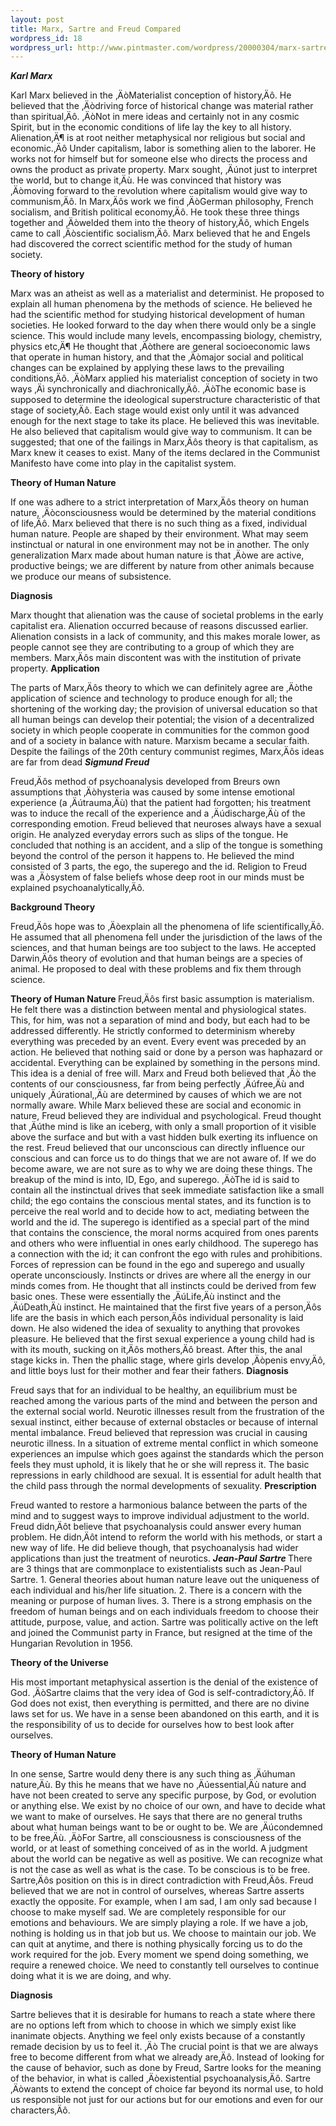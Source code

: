 ```yaml
--- 
layout: post
title: Marx, Sartre and Freud Compared
wordpress_id: 18
wordpress_url: http://www.pintmaster.com/wordpress/20000304/marx-sartre-and-freud-compared/
---
```

<em><strong>Karl Marx</strong></em>

Karl Marx believed in the ‚ÄòMaterialist conception of history‚Äô. He believed that the ‚Äòdriving force of historical change was material rather than spiritual‚Äô. ‚ÄòNot in mere ideas and certainly not in any cosmic Spirit, but in the economic conditions of life lay the key to all history. Alienation‚Ä¶ is at root neither metaphysical nor religious but social and economic.‚Äô Under capitalism, labor is something alien to the laborer. He works not for himself but for someone else who directs the process and owns the product as private property. Marx sought, ‚Äúnot just to interpret the world, but to change it‚Äù. He was convinced that history was ‚Äòmoving forward to the revolution where capitalism would give way to communism‚Äô. In Marx‚Äôs work we find ‚ÄòGerman philosophy, French socialism, and British political economy‚Äô. He took these three things together and ‚Äòwelded them into the theory of history‚Äô, which Engels came to call ‚Äòscientific socialism‚Äô. Marx believed that he and Engels had discovered the correct scientific method for the study of human society.
<!--more-->
<strong>Theory of history</strong>

Marx was an atheist as well as a materialist and determinist. He proposed to explain all human phenomena by the methods of science. He believed he had the scientific method for studying historical development of human societies. He looked forward to the day when there would only be a single science. This would include many levels, encompassing biology, chemistry, physics etc‚Ä¶ He thought that ‚Äòthere are general socioeconomic laws that operate in human history, and that the ‚Äòmajor social and political changes can be explained by applying these laws to the prevailing conditions‚Äô. ‚ÄòMarx applied his materialist conception of society in two ways ‚Äì synchronically and diachronically‚Äô. ‚ÄòThe economic base is supposed to determine the ideological superstructure characteristic of that stage of society‚Äô. Each stage would exist only until it was advanced enough for the next stage to take its place. He believed this was inevitable. He also believed that capitalism would give way to communism. It can be suggested; that one of the failings in Marx‚Äôs theory is that capitalism, as Marx knew it ceases to exist. Many of the items declared in the Communist Manifesto have come into play in the capitalist system.

<strong>Theory of Human Nature</strong>

If one was adhere to a strict interpretation of Marx‚Äôs theory on human nature, ‚Äòconsciousness would be determined by the material conditions of life‚Äô. Marx believed that there is no such thing as a fixed, individual human nature. People are shaped by their environment. What may seem instinctual or natural in one environment may not be in another. The only generalization Marx made about human nature is that ‚Äòwe are active, productive beings; we are different by nature from other animals because we produce our means of subsistence.

<strong>Diagnosis</strong>

Marx thought that alienation was the cause of societal problems in the early capitalist era. Alienation occurred because of reasons discussed earlier. Alienation consists in a lack of community, and this makes morale lower, as people cannot see they are contributing to a group of which they are members. Marx‚Äôs main discontent was with the institution of private property.
<strong>
Application</strong>

The parts of Marx‚Äôs theory to which we can definitely agree  are ‚Äòthe application of science and technology to produce enough for all; the shortening of the working day; the provision of universal education so that all human beings can develop their potential; the vision of a decentralized society in which people cooperate in communities for the common good and of a society in balance with nature.  Marxism became a secular faith. Despite the failings of the 20th century communist regimes, Marx‚Äôs ideas are far from dead
<em>
<strong>Sigmund Freud</strong></em>

Freud‚Äôs method of psychoanalysis developed from Breurs own assumptions that ‚Äòhysteria was caused by some intense emotional experience (a ‚Äútrauma‚Äù) that the patient had forgotten; his treatment was to induce the recall of the experience and a ‚Äúdischarge‚Äù of the corresponding emotion. Freud believed that neuroses always have a sexual origin. He analyzed everyday errors such as slips of the tongue. He concluded that nothing is an accident, and a slip of the tongue is something beyond the control of the person it happens to. He believed the mind consisted of 3 parts, the ego, the superego and the id. Religion to Freud was a ‚Äòsystem of false beliefs whose deep root in our minds must be explained psychoanalytically‚Äô.

<strong>Background Theory</strong>

Freud‚Äôs hope was to ‚Äòexplain all the phenomena of life scientifically‚Äô. He assumed that all phenomena fell under the jurisdiction of the laws of the sciences, and that human beings are too subject to the laws. He accepted Darwin‚Äôs theory of evolution and that human beings are a species of animal. He proposed to deal with these problems and fix them through science.

<strong>Theory of Human Nature
</strong>
Freud‚Äôs first basic assumption is materialism. He felt there was a distinction between mental and physiological states. This, for him, was not a separation of mind and body, but each had to be addressed differently. He strictly conformed to determinism whereby everything was preceded by an event. Every event was preceded by an action. He believed that nothing said or done by a person was haphazard or accidental. Everything can be explained by something in the persons mind. This idea is a denial of free will. Marx and Freud both believed that ‚Äò the contents of our consciousness, far from being perfectly ‚Äúfree‚Äù and uniquely ‚Äúrational,‚Äù are determined by causes of which we are not normally aware. While Marx believed these are social and economic in nature, Freud believed they are individual and psychological. Freud thought that ‚Äúthe mind is like an iceberg, with only a small proportion of it visible above the surface and but with a vast hidden bulk exerting its influence on the rest. Freud believed that our unconscious can directly influence our conscious and can force us to do things that we are not aware of. If we do become aware, we are not sure as to why we are doing these things. The breakup of the mind is into, ID, Ego, and superego. ‚ÄòThe id is said to contain all the instinctual drives that seek immediate satisfaction like a small child; the ego contains the conscious mental states, and its function is to perceive the real world and to decide how to act, mediating between the world and the id. The superego is identified as a special part of the mind that contains the conscience, the moral norms acquired from ones parents and others who were influential in ones early childhood. The superego has a connection with the id; it can confront the ego with rules and prohibitions. Forces of repression can be found in the ego and superego and usually operate unconsciously. Instincts or drives are where all the energy in our minds comes from. He thought that all instincts could be derived from few basic ones. These were essentially the  ‚ÄúLife‚Äù instinct and the ‚ÄúDeath‚Äù instinct. He maintained that the first five years of a person‚Äôs life are the basis in which each person‚Äôs individual personality is laid down. He also widened the idea of sexuality to anything that provokes pleasure. He believed that the first sexual experience a young child had is with its mouth, sucking on it‚Äôs mothers‚Äô breast. After this, the anal stage kicks in. Then the phallic stage, where girls develop ‚Äòpenis envy‚Äô, and little boys lust for their mother and fear their fathers. 
<strong>
Diagnosis</strong>

Freud says that for an individual to be healthy, an equilibrium must be reached among the various parts of the mind and between the person and the external social world. Neurotic illnesses result from the frustration of the sexual instinct, either because of external obstacles or because of internal mental imbalance. Freud believed that repression was crucial in causing neurotic illness. In a situation of extreme mental conflict in which someone experiences an impulse which goes against the standards which the person feels they must uphold, it is likely that he or she will repress it. The basic repressions in early childhood are sexual. It is essential for adult health that the child pass through the normal developments of sexuality.
<strong>
Prescription</strong>

Freud wanted to restore a harmonious balance between the parts of the mind and to suggest ways to improve individual adjustment to the world. Freud didn‚Äôt believe that psychoanalysis could answer every human problem. He didn‚Äôt intend to reform the world with his methods, or start a new way of life. He did believe though, that psychoanalysis had wider applications than just the treatment of neurotics.
<em><strong>
Jean-Paul Sartre
</strong></em>
 There are 3 things that are commonplace to existentialists such as Jean-Paul Sartre. 1. General theories about human nature leave out the uniqueness of each individual and his/her life situation. 2. There is a concern with the meaning or purpose of human lives. 3. There is a strong emphasis on the freedom of human beings and on each individuals freedom to choose their attitude, purpose, value, and action.  Sartre was politically active on the left and joined the Communist party in France, but resigned at the time of the Hungarian Revolution in 1956. 

<strong>Theory of the Universe</strong>

His most important metaphysical assertion is the denial of the existence of God. ‚ÄòSartre claims that the very idea of God is self-contradictory‚Äô. If God does not exist, then everything is permitted, and there are no divine laws set for us. We have in a sense been abandoned on this earth, and it is the responsibility of us to decide for ourselves how to best look after ourselves.

<strong>Theory of Human Nature</strong>

In one sense, Sartre would deny there is any such thing as ‚Äúhuman nature‚Äù. By this he means that we have no ‚Äúessential‚Äù nature and have not been created to serve any specific purpose, by God, or evolution or anything else.  We exist by no choice of our own, and have to decide what we want to make of ourselves. He says that there are no general truths about what human beings want to be or ought to be. We are ‚Äúcondemned to be free‚Äù. ‚ÄòFor Sartre, all consciousness is consciousness of the world, or at least of something conceived of as in the world. A judgment about the world can be negative as well as positive. We can recognize what is not the case as well as what is the case. To be conscious is to be free. Sartre‚Äôs position on this is in direct contradiction with Freud‚Äôs. Freud believed that we are not in control of ourselves, whereas Sartre asserts exactly the opposite. For example, when I am sad, I am only sad because I choose to make myself sad. We are completely responsible for our emotions and behaviours. We are simply playing a role. If we have a job, nothing is holding us in that job but us. We choose to maintain our job. We can quit at anytime, and there is nothing physically forcing us to do the work required for the job. Every moment we spend doing something, we require a renewed choice. We need to constantly tell ourselves to continue doing what it is we are doing, and why.

<strong>Diagnosis</strong>

Sartre believes that it is desirable for humans to reach a state where there are no options left from which to choose in which we simply exist like inanimate objects. Anything we feel only exists because of a constantly remade decision by us to feel it. ‚Äò The crucial point is that we are always free to become different from what we already are‚Äô. Instead of looking for the cause of behavior, such as done by Freud, Sartre looks for the meaning of the behavior, in what is called ‚Äòexistential psychoanalysis‚Äô. Sartre ‚Äòwants to extend the concept of choice far beyond its normal use, to hold us responsible not just for our actions but for our emotions and even for our characters‚Äô.
